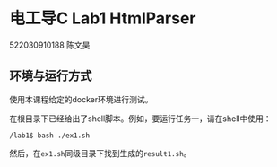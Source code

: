 # 电工导C Lab1 HtmlParser
522030910188 陈文昊

## 环境与运行方式

使用本课程给定的docker环境进行测试。

在根目录下已经给出了shell脚本。例如，要运行任务一，请在shell中使用：

```shell
/lab1$ bash ./ex1.sh
```

然后，在`ex1.sh`同级目录下找到生成的`result1.sh`。
